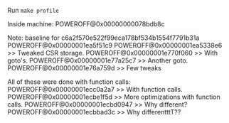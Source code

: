 
Run `make profile` 

Inside machine: POWEROFF@0x00000000078bdb8c


Note: baseline for c6a2f570e522f99eca178bf534b1554f7791b31a
POWEROFF@0x00000001ea5f51c9
POWEROFF@0x00000001ea5338e6 >> Tweaked CSR storage.
POWEROFF@0x00000001e770f060 >> With goto's.
POWEROFF@0x00000001e77a25c7 >> Another goto.
POWEROFF@0x00000001e76a759d >> Few tweaks

All of these were done with function calls:
POWEROFF@0x00000001ecc0a2a7 >> With function calls.
POWEROFF@0x00000001ecbe1f5d >> More optimizations with function calls.
POWEROFF@0x00000001ecbd0947 >> Why different?
POWEROFF@0x00000001ecbbad3c >> Why differentttT??
